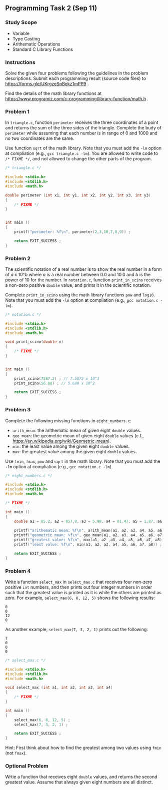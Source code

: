 ## Programming Task 2 (Sep 11)

### Study Scope

 * Variable
 * Type Casting
 * Arithematic Operations
 * Standard C Library Functions

### Instructions
Solve the given four problems following the guidelines in the problem descriptions.
Submit each programming result (source code files) to https://forms.gle/UKrgzeSpBekz1mPP9 .

Find the details of the math library functions at https://www.programiz.com/c-programming/library-function/math.h .

### Problem 1
In ``triangle.c``, function ``perimeter`` receives the three coordinates of a point and returns the sum of the three sides of the triangle.
Complete the budy of ``perimeter`` while assuming that each number is in range of 0 and 1000 and no two coordinates are the same.

Use function ``sqrt`` of the math library. Note that you must add the ``-lm`` option at compliation (e.g., ``gcc triangle.c -lm``).
You are allowed to write code to ``/* FIXME */``, and not allowed to change the other parts of the program.

```C
/* triangle.c */

#include <stdio.h>
#include <stdlib.h>
#include <math.h>

double perimeter (int x1, int y1, int x2, int y2, int x3, int y3)
{
	/* FIXME */
}


int main () 
{
	printf("perimeter: %f\n", perimeter(2,3,10,7,8,9)) ;

	return EXIT_SUCCESS ;
}
```

### Problem 2

The scientific notation of a real number is to show the real number in a form of *a* x 10^*b* where *a* is a real number between 0.0 and 10.0 and *b* is the power of 10 for the number.
In ``notation.c``, function ``print_in_scino`` receives a non-zero positive ``double`` value, and prints it in the scientific notation.

Complete ``print_in_scino`` using the math library functions ``pow`` and ``log10``.
Note that you must add the ``-lm`` option at compliation (e.g., ``gcc notation.c -lm``).

```C
/* notation.c */

#include <stdio.h>
#include <stdlib.h>
#include <math.h>

void print_scino(double v)
{
	/* FIXME */
}


int main () 
{
	print_scino(7587.2) ; // 7.5872 x 10^3
	print_scino(56.88) ; // 5.688 x 10^2

	return EXIT_SUCCESS ;
}
```


### Problem 3

Complete the following missing functions in ``eight_numbers.c``:

* ``arith_mean``: the arithematic mean of given eight ``double`` values.
* ``geo_mean``: the geometric mean of given eight ``double`` values (c.f., https://en.wikipedia.org/wiki/Geometric_mean).
* ``min``: the least value among the given eight ``double`` values.
* ``max``: the greatest value among the given eight ``double`` values.

Use ``fmin``, ``fmax``, ``pow`` and ``sqrt`` in the math library.
Note that you must add the ``-lm`` option at compliation (e.g., ``gcc notation.c -lm``).

```C
/* eight_numbers.c */

#include <stdio.h>
#include <stdlib.h>
#include <math.h>

/* FIXME */

int main () 
{
	double a1 = 85.2, a2 = 857.8, a3 = 5.98, a4 = 81.47, a5 = 1.87, a6 = 733.8, a7 = 90.7, a8 = 66.21 ;
	
	printf("arithematic mean: %f\n", arith_mean(a1, a2, a3, a4, a5, a6, a7, a8)) ;
	printf("geometric mean: %f\n", geo_mean(a1, a2, a3, a4, a5, a6, a7, a8)) ;
	printf("greatest value: %f\n", max(a1, a2 ,a3, a4, a5, a6, a7, a8)) ;
	printf("least value: %f\n", min(a1, a2, a3, a4, a5, a6, a7, a8)) ;

	return EXIT_SUCCESS ;
}
```

### Problem 4
Write a function ``select_max`` in ``select_max.c`` that receives four non-zero positive ``int`` numbers,
and then prints out four integer numbers in order such that the greatest value is printed as it is while the others are printed as zero.
For example, ``select_max(6, 8, 12, 5)`` shows the following results:
```
0
0
12
0
```
As another example, ``select_max(7, 3, 2, 1)`` prints out the following:
```
7
0
0
0
```

```C
/* select_max.c */

#include <stdio.h>
#include <stdlib.h>
#include <math.h>

void select_max (int a1, int a2, int a3, int a4)
{
	/* FIXME */
}

int main () 
{
	select_max(6, 8, 12, 5) ;
	select_max(7, 3, 2, 1) ;

	return EXIT_SUCCESS ;
}
```

Hint: First think about how to find the greatest among two values using ``fmin`` (not ``fmax``).

### Optional Problem

Wrtie a function that receives eight ``double`` values, and returns the second greatest value. Assume that always given eight numbers are all distinct.




